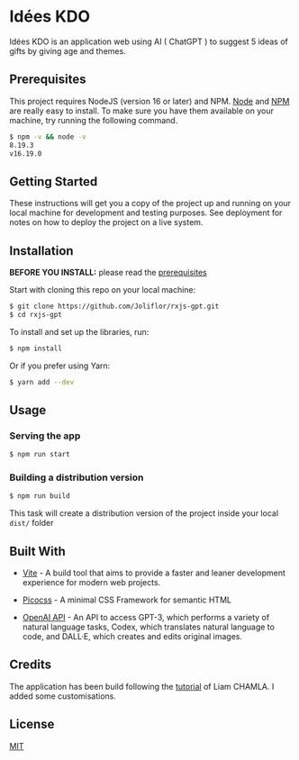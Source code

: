 # Idées KDO

Idées KDO is an application web using AI ( ChatGPT ) to suggest 5 ideas of gifts by giving age and themes.

## Prerequisites

This project requires NodeJS (version 16 or later) and NPM.
[Node](http://nodejs.org/) and [NPM](https://npmjs.org/) are really easy to install.
To make sure you have them available on your machine,
try running the following command.

```sh
$ npm -v && node -v
8.19.3
v16.19.0
```

## Getting Started

These instructions will get you a copy of the project up and running on your local machine for development and testing purposes. See deployment for notes on how to deploy the project on a live system.

## Installation

**BEFORE YOU INSTALL:** please read the [prerequisites](#prerequisites)

Start with cloning this repo on your local machine:

```sh
$ git clone https://github.com/Joliflor/rxjs-gpt.git
$ cd rxjs-gpt
```

To install and set up the libraries, run:

```sh
$ npm install
```

Or if you prefer using Yarn:

```sh
$ yarn add --dev
```

## Usage

### Serving the app

```sh
$ npm run start
```

<!-- ### Running the tests

```sh
$ npm test
``` -->

### Building a distribution version

```sh
$ npm run build
```

This task will create a distribution version of the project
inside your local `dist/` folder

## Built With

- [Vite](https://vitejs.dev/) - A build tool that aims to provide a faster and leaner development experience for modern web projects.

- [Picocss](https://picocss.com/) - A minimal CSS Framework for semantic HTML

* [OpenAI API](https://openai.com/api/) - An API to access GPT-3, which performs a variety of natural language tasks, Codex, which translates natural language to code, and DALL·E, which creates and edits original images.

## Credits

The application has been build following the [tutorial](https://www.youtube.com/watch?v=Nrqdu9X3U2g) of Liam CHAMLA. I added some customisations.

## License

[MIT](https://choosealicense.com/licenses/mit/)
